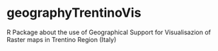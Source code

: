 geographyTrentinoVis
====================

R Package about the use of Geographical Support for Visualisazion of Raster maps in Trentino Region (Italy)
